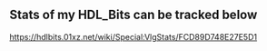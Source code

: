 ## Stats of my HDL_Bits can be tracked below
<https://hdlbits.01xz.net/wiki/Special:VlgStats/FCD89D748E27E5D1>
